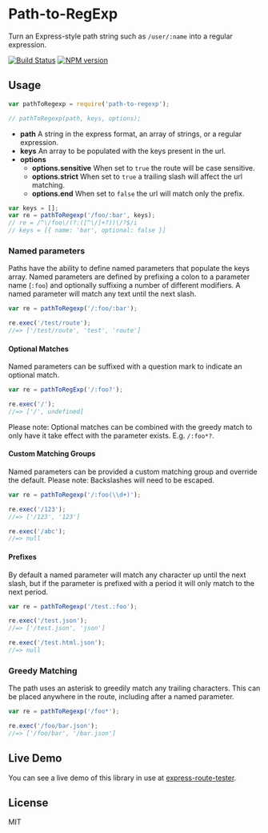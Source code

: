 # Path-to-RegExp

Turn an Express-style path string such as `/user/:name` into a regular expression.

[![Build Status](https://img.shields.io/travis/component/path-to-regexp/master.svg)](https://travis-ci.org/component/path-to-regexp)
[![NPM version](https://img.shields.io/npm/v/path-to-regexp.svg)](https://www.npmjs.org/package/path-to-regexp)

## Usage

```javascript
var pathToRegexp = require('path-to-regexp');

// pathToRegexp(path, keys, options);
```

- **path** A string in the express format, an array of strings, or a regular expression.
- **keys** An array to be populated with the keys present in the url.
- **options**
  - **options.sensitive** When set to `true` the route will be case sensitive.
  - **options.strict** When set to `true` a trailing slash will affect the url matching.
  - **options.end** When set to `false` the url will match only the prefix.

```javascript
var keys = [];
var re = pathToRegexp('/foo/:bar', keys);
// re = /^\/foo\/(?:([^\/]+?))\/?$/i
// keys = [{ name: 'bar', optional: false }]
```

### Named parameters

Paths have the ability to define named parameters that populate the keys array. Named parameters are defined by prefixing a colon to a parameter name (`:foo`) and optionally suffixing a number of different modifiers. A named parameter will match any text until the next slash.

```javascript
var re = pathToRegexp('/:foo/:bar');

re.exec('/test/route');
//=> ['/test/route', 'test', 'route']
```

#### Optional Matches

Named parameters can be suffixed with a question mark to indicate an optional match.

```javascript
var re = pathToRegExp('/:foo?');

re.exec('/');
//=> ['/', undefined]
```

Please note: Optional matches can be combined with the greedy match to only have it take effect with the parameter exists. E.g. `/:foo*?`.

#### Custom Matching Groups

Named parameters can be provided a custom matching group and override the default. Please note: Backslashes will need to be escaped.

```javascript
var re = pathToRegexp('/:foo(\\d+)');

re.exec('/123');
//=> ['/123', '123']

re.exec('/abc');
//=> null
```

#### Prefixes

By default a named parameter will match any character up until the next slash, but if the parameter is prefixed with a period it will only match to the next period.

```javascript
var re = pathToRegexp('/test.:foo');

re.exec('/test.json');
//=> ['/test.json', 'json']

re.exec('/test.html.json');
//=> null
```

### Greedy Matching

The path uses an asterisk to greedily match any trailing characters. This can be placed anywhere in the route, including after a named parameter.

```javascript
var re = pathToRegexp('/foo*');

re.exec('/foo/bar.json');
//=> ['/foo/bar', '/bar.json']
```

## Live Demo

You can see a live demo of this library in use at [express-route-tester](http://forbeslindesay.github.com/express-route-tester/).

## License

MIT
